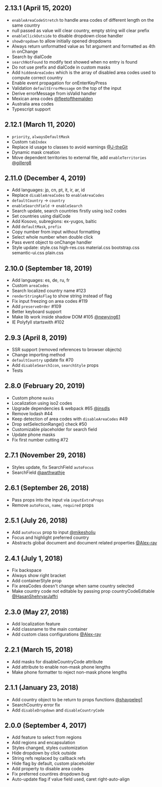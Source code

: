 ## 2.13.1 (April 15, 2020)
* `enableAreaCodeStretch` to handle area codes of different length on the same country
* null passed as value will clear country, empty string will clear prefix
* `enableClickOutside` to disable dropdown close handler
* `showDropdown` to allow initially opened dropdowns
* Always return unformatted value as 1st argument and formatted as 4th in onChange
* Search by dialCode
* `searchNotFound` to modify text showed when no entry is found
* Do not use prefix and dialCode in custom masks
* Add `hiddenAreaCodes` which is the array of disabled area codes used to compute correct country
* Enable event propagation for onEnterKeyPress
* Validation `defaultErrorMessage` on the top of the input
* Derive errorMessage from isValid handler
* Mexican area codes [@fleetofthemalden](https://github.com/fleetofthemalden)
* Australia area codes
* Typescript support


## 2.12.1 (March 11, 2020)
* `priority`, `alwaysDefaultMask`
* Custom `tabIndex`
* Replace id usage to classes to avoid warnings [@J-theGit](https://github.com/J-theGit)
* Dynamic mask creation
* Move dependent territories to external file, add `enableTerritories` [@gillerg8](https://github.com/gillerg8)


## 2.11.0 (December 4, 2019)
* Add languages: jp, cn, pt, it, ir, ar, id
* Replace `disableAreaCodes` to `enableAreaCodes`
* `defaultCountry` → `country`
* `enableSearchField` → `enableSearch`
* Search update, search countries firstly using iso2 codes
* Set countries using dialCode
* Add Kosovo, subregions: ex-yugos, baltic
* Add `defaultMask`, `prefix`
* Copy number from input without formatting
* Select whole number when double click
* Pass event object to onChange handler
* Style update: style.css high-res.css material.css bootstrap.css semantic-ui.css plain.css


## 2.10.0 (September 18, 2019)
* Add languages: es, de, ru, fr
* Custom `areaCodes`
* Search localized country name #123
* `renderStringAsFlag` to show string instead of flag
* Fix input freezing on area codes #119
* Add `preserveOrder` #109
* Better keyboard support
* Make lib work inside shadow DOM #105 [@newying61](https://github.com/newying61)
* IE Polyfyll startswith #102


## 2.9.3 (April 8, 2019)
* SSR support (removed references to browser objects)
* Change importing method
* `defaultCountry` update fix #70
* Add `disableSearchIcon`, `searchStyle` props
* Tests


## 2.8.0 (February 20, 2019)
* Custom phone `masks`
* Localization using iso2 codes
* Upgrade dependencies & webpack #65 [@jnsdls](https://github.com/jnsdls)
* Remove lodash #44
* Keep detection of area codes with `disableAreaCodes` #49
* Drop setSelectionRange() check #50
* Customizable placeholder for search field
* Update phone masks
* Fix first number cutting #72


## 2.7.1 (November 29, 2018)
* Styles update, fix SearchField `autoFocus`
* SearchField [@awthwathje](https://github.com/awthwathje)


## 2.6.1 (September 26, 2018)
* Pass props into the input via `inputExtraProps`
* Remove `autoFocus`, `name`, `required` props


## 2.5.1 (July 26, 2018)
* Add `autoFocus` prop to input [@mikesholiu](https://github.com/mikesholiu)
* Focus and highlight preferred country
* Abstracts global document and document related properties [@Alex-ray](https://github.com/Alex-ray)


## 2.4.1 (July 1, 2018)
* Fix backspace
* Always show right bracket
* Add containerStyle prop
* Fix areaCodes doesn't change when same country selected
* Make country code not editable by passing prop countryCodeEditable [@HasanShehryarJaffri](https://github.com/HasanShehryarJaffri)


## 2.3.0 (May 27, 2018)
* Add localization feature
* Add classname to the main container
* Add custom class configurations [@Alex-ray](https://github.com/Alex-ray)


## 2.2.1 (March 15, 2018)
* Add masks for disableCountryCode attribute
* Add attribute to enable non-mask phone lengths
* Make phone formatter to reject non-mask phone lengths


## 2.1.1 (January 23, 2018)
* Add country object to be return to props functions [@shaypeleg1](https://github.com/shaypeleg1)
* SearchCountry error fix
* Add `disableDropdown` and `disableCountryCode`


## 2.0.0 (September 4, 2017)
* Add feature to select from regions
* Add regions and encapsulation
* Styles changed, styles customization
* Hide dropdown by click outside
* String refs replaced by callback refs
* Hide flag by default, custom placeholder
* Add property to disable area codes
* Fix preferred countires dropdown bug
* Auto-update flag if value field used, caret right-auto-align
